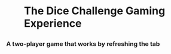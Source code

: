 # <ul> The Dice Challenge Gaming Experience </ul> 

### A two-player game that works by refreshing the tab 
